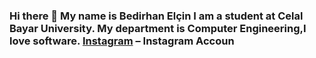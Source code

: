 ### Hi there 👋 My name is Bedirhan Elçin I am a student at Celal Bayar University. My department is Computer Engineering,I love software.  [Instagram](https://instagram.com/bedirhn_elcn?igshid=Y2M0YTlkZGNmOQ==) – Instagram Accoun

<!--
**BedirhanE/BedirhanE** is a ✨ _special_ ✨ repository because its `README.md` (this file) appears on your GitHub profile.

Here are some ideas to get you started:

 🔭 I’m currently working on ...
 🌱 I’m currently learning ...
 👯 I’m looking to collaborate on ...
 🤔 I’m looking for help with ...
 💬 Ask me about ...
 📫 How to reach me: ...
 😄 Pronouns: ...
 ⚡ Fun fact: ...
-->
